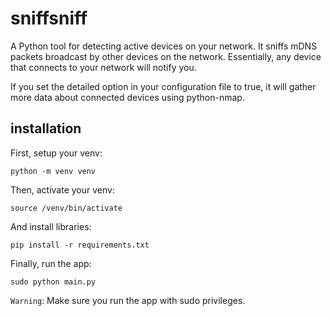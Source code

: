 # sniffsniff

A Python tool for detecting active devices on your network. It sniffs mDNS packets broadcast by other devices on the network. Essentially, any device that connects to your network will notify you.

If you set the detailed option in your configuration file to true, it will gather more data about connected devices using python-nmap.

## installation

First, setup your venv:

```
python -m venv venv
```

Then, activate your venv:

```
source /venv/bin/activate
```

And install libraries:

```
pip install -r requirements.txt
```

Finally, run the app:

```
sudo python main.py
```

`Warning`: Make sure you run the app with sudo privileges.
